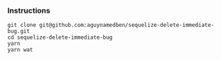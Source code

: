 ### Instructions

    git clone git@github.com:aguynamedben/sequelize-delete-immediate-bug.git
    cd sequelize-delete-immediate-bug
    yarn
    yarn wat
